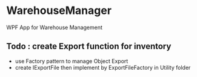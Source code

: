 # WarehouseManager
WPF App for Warehouse Management
## Todo : create Export function for inventory
 - use Factory pattern to manage Object Export
 - create IExportFile then implement by ExportFileFactory in Utility folder
